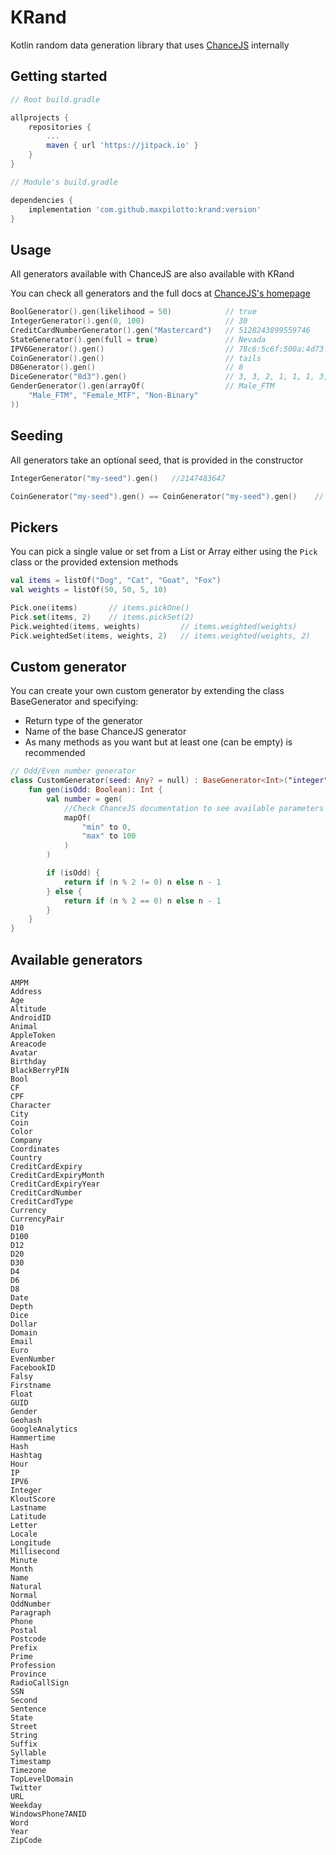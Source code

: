 # KRand

Kotlin random data generation library that uses [ChanceJS](https://chancejs.com/) internally

## Getting started

```gradle
// Root build.gradle

allprojects {
    repositories {
        ...
        maven { url 'https://jitpack.io' }
    }
}
```

```gradle
// Module's build.gradle

dependencies {
    implementation 'com.github.maxpilotto:krand:version'
}
```

## Usage

All generators available with ChanceJS are also available with KRand

You can check all generators and the full docs at [ChanceJS's homepage](https://chancejs.com/)

```kotlin
BoolGenerator().gen(likelihood = 50)            // true
IntegerGenerator().gen(0, 100)                  // 30
CreditCardNumberGenerator().gen("Mastercard")   // 5128243899559746
StateGenerator().gen(full = true)               // Nevada
IPV6Generator().gen()                           // 78c6:5c6f:500a:4d73:b4f3:f85c:08fa:5574
CoinGenerator().gen()                           // tails
D8Generator().gen()                             // 8
DiceGenerator("8d3").gen()                      // 3, 3, 2, 1, 1, 1, 3, 2        
GenderGenerator().gen(arrayOf(                  // Male_FTM
    "Male_FTM", "Female_MTF", "Non-Binary"
))
```

## Seeding

All generators take an optional seed, that is provided in the constructor

```kotlin
IntegerGenerator("my-seed").gen()   //2147483647

CoinGenerator("my-seed").gen() == CoinGenerator("my-seed").gen()    // True
```

## Pickers

You can pick a single value or set from a List or Array either using the `Pick` class or the provided extension methods

```kotlin
val items = listOf("Dog", "Cat", "Goat", "Fox")
val weights = listOf(50, 50, 5, 10)

Pick.one(items)       // items.pickOne()  
Pick.set(items, 2)    // items.pickSet(2)
Pick.weighted(items, weights)         // items.weighted(weights)
Pick.weightedSet(items, weights, 2)   // items.weighted(weights, 2)
```

## Custom generator

You can create your own custom generator by extending the class BaseGenerator and specifying:

+ Return type of the generator
+ Name of the base ChanceJS generator
+ As many methods as you want but at least one (can be empty) is recommended

```kotlin
// Odd/Even number generator
class CustomGenerator(seed: Any? = null) : BaseGenerator<Int>("integer", seed) {
    fun gen(isOdd: Boolean): Int {
        val number = gen(
            //Check ChanceJS documentation to see available parameters
            mapOf(
                "min" to 0,
                "max" to 100
            )
        )

        if (isOdd) {
            return if (n % 2 != 0) n else n - 1
        } else {
            return if (n % 2 == 0) n else n - 1
        }
    }
}
```

## Available generators

```
AMPM
Address
Age
Altitude
AndroidID
Animal
AppleToken
Areacode
Avatar
Birthday
BlackBerryPIN
Bool
CF
CPF
Character
City
Coin
Color
Company
Coordinates
Country
CreditCardExpiry
CreditCardExpiryMonth
CreditCardExpiryYear
CreditCardNumber
CreditCardType
Currency
CurrencyPair
D10
D100
D12
D20
D30
D4
D6
D8
Date
Depth
Dice
Dollar
Domain
Email
Euro
EvenNumber
FacebookID
Falsy
Firstname
Float
GUID
Gender
Geohash
GoogleAnalytics
Hammertime
Hash
Hashtag
Hour
IP
IPV6
Integer
KloutScore
Lastname
Latitude
Letter
Locale
Longitude
Millisecond
Minute
Month
Name
Natural
Normal
OddNumber
Paragraph
Phone
Postal
Postcode
Prefix
Prime
Profession
Province
RadioCallSign
SSN
Second
Sentence
State
Street
String
Suffix
Syllable
Timestamp
Timezone
TopLevelDomain
Twitter
URL
Weekday
WindowsPhone7ANID
Word
Year
ZipCode
```
